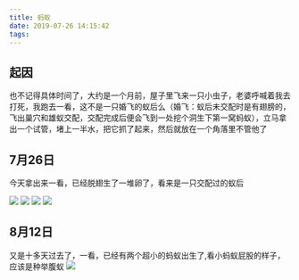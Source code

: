 ```yaml
---
title: 蚂蚁
date: 2019-07-26 14:15:42
tags:
---
```


## 起因

也不记得具体时间了，大约是一个月前，屋子里飞来一只小虫子，老婆呼喊着我去打死，我跑去一看，这不是一只婚飞的蚁后么（婚飞：蚁后未交配时是有翅膀的，飞出巢穴和雄蚁交配，交配完成后便会飞到一处挖个洞生下第一窝蚂蚁），立马拿出一个试管，堵上一半水，把它抓了起来，然后就放在一个角落里不管他了

## 7月26日

今天拿出来一看，已经脱翅生了一堆卵了，看来是一只交配过的蚁后

![](3.jpg)
![](2.jpg)
![](1.jpg)
![](0.jpg)

## 8月12日

又是十多天过去了，一看，已经有两个超小的蚂蚁出生了,看小蚂蚁屁股的样子，应该是种举腹蚁
![](4.jpg)